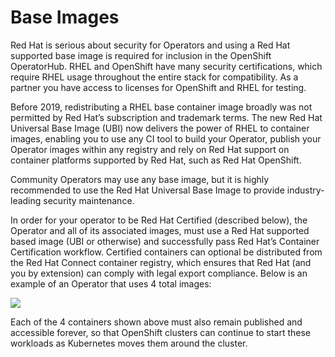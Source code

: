 # Base Images

Red Hat is serious about security for Operators and using a Red Hat supported base image is required for inclusion in the OpenShift OperatorHub. RHEL and OpenShift have many security certifications, which require RHEL usage throughout the entire stack for compatibility. As a partner you have access to licenses for OpenShift and RHEL for testing.

Before 2019, redistributing a RHEL base container image broadly was not permitted by Red Hat’s subscription and trademark terms. The new Red Hat Universal Base Image \(UBI\) now delivers the power of RHEL to container images, enabling you to use any CI tool to build your Operator, publish your Operator images within any registry and rely on Red Hat support on container platforms supported by Red Hat, such as Red Hat OpenShift.

Community Operators may use any base image, but it is highly recommended to use the Red Hat Universal Base Image to provide industry-leading security maintenance.

In order for your operator to be Red Hat Certified \(described below\), the Operator and all of its associated images, must use a Red Hat supported based image \(UBI or otherwise\) and successfully pass Red Hat’s Container Certification workflow. Certified containers can optional be distributed from the Red Hat Connect container registry, which ensures that Red Hat (and you by extension) can comply with legal export compliance. Below is an example of an Operator that uses 4 total images:

![](../../.gitbook/assets/svhd_gvohzglhorjvg5btmq.png)

Each of the 4 containers shown above must also remain published and accessible forever, so that OpenShift clusters can continue to start these workloads as Kubernetes moves them around the cluster.

